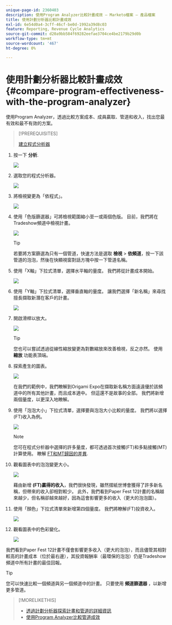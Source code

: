 ```yaml
---
unique-page-id: 2360403
description: 使用Program Analyzer比較計畫成效 — Marketo檔案 — 產品檔案
title: 使用計劃分析器比較計畫成效
exl-id: 6e54d0a4-3cff-46cf-be0d-1992a39d8c03
feature: Reporting, Revenue Cycle Analytics
source-git-commit: d20a9bb584f69282eefae3704ce4be2179b29d0b
workflow-type: tm+mt
source-wordcount: '467'
ht-degree: 0%

---
```


# 使用計劃分析器比較計畫成效 {#compare-program-effectiveness-with-the-program-analyzer}

使用Program Analyzer，透過比較方案成本、成員贏取、管道和收入，找出您最有效和最不有效的方案。

>[!PREREQUISITES]
>
>[建立程式分析器](/help/marketo/product-docs/reporting/revenue-cycle-analytics/program-analytics/create-a-program-analyzer.md)

1. 按一下 **分析**.

   ![](assets/image2014-9-17-18-3a50-3a30.png)

1. 選取您的程式分析器。

   ![](assets/image2014-9-17-18-3a50-3a37.png)

1. 將檢視變更為「依程式」。

   ![](assets/image2014-9-17-18-3a50-3a44.png)

1. 使用「色版篩選器」可將檢視範圍縮小至一或兩個色版。 目前，我們將在Tradeshow頻道中檢視計畫。

   ![](assets/image2014-9-17-18-3a51-3a2.png)

   >[!TIP]
   >
   >若要將方案篩選為只有一個管道，快速方法是選取 **檢視** > **依頻道**，按一下該管道的泡泡，然後在快顯視窗對話方塊中按一下管道名稱。

1. 使用「X軸」下拉式清單，選擇水平軸的量度。 我們將從計畫成本開始。

   ![](assets/image2014-9-17-18-3a52-3a16.png)

1. 使用「Y軸」下拉式清單，選擇垂直軸的量度。 讓我們選擇「新名稱」來尋找擅長擷取新潛在客戶的計畫。

   ![](assets/image2014-9-17-18-3a52-3a26.png)

1. 開啟滑桿以放大。

   ![](assets/image2014-9-17-18-3a53-3a9.png)

   >[!TIP]
   >
   >您也可以嘗試透過從線性縮放變更為對數縮放來改善檢視，反之亦然。 使用 **縮放** 功能表頂端。

1. 探索產生的圖表。

   ![](assets/image2014-9-17-18-3a53-3a49.png)

   在我們的範例中，我們瞭解到Origami Expo在擷取新名稱方面遠遠優於該頻道中的所有其他計畫，而且成本適中。 但這還不是故事的全部。 我們將新增兩個量度，以更深入地瞭解。

1. 使用「泡泡大小」下拉式清單，選擇要與泡泡大小比較的量度。 我們將以選擇(FT)收入為例。

   ![](assets/image2014-9-17-18-3a54-3a25.png)

   >[!NOTE]
   >
   >您可在程式分析器中選擇的許多量度，都可透過首次接觸(FT)和多點接觸(MT)計算使用。 瞭解 [FT和MT歸因的差異](/help/marketo/product-docs/reporting/revenue-cycle-analytics/revenue-tools/attribution/understanding-attribution.md).

1. 觀看圖表中的泡泡變更大小。

   ![](assets/image2014-9-17-18-3a54-3a57.png)

   藉由新增 **(FT)贏得的收入**，我們很快發現，雖然摺紙世博會獲得了許多新名稱，但帶來的收入卻相對較少。 此外，我們看到Paper Fest 12計畫的名稱越來越少，但名稱卻越來越好，因為這會影響更多的收入（更大的泡泡圖）。

1. 使用「顏色」下拉式清單來新增第四個量度。 我們將瞭解(FT)投資收入。

   ![](assets/image2014-9-17-18-3a55-3a33.png)

1. 觀看圖表中的色彩變化。

   ![](assets/image2014-9-17-18-3a55-3a47.png)

我們看到Paper Fest 12計畫不僅會影響更多收入（更大的泡泡），而且儘管其相對較高的計畫成本（位於最右邊），其投資報酬率（最環保的泡泡）仍是Tradeshow頻道中所有計畫的最佳回報。

>[!TIP]
>
>您可以快速比較一個頻道與另一個頻道中的計畫。 只要使用 **頻道篩選器** ，以新增更多管道。

>[!MORELIKETHIS]
>
>* [透過計劃分析器探索計畫和管道的詳細資訊](/help/marketo/product-docs/reporting/revenue-cycle-analytics/program-analytics/explore-program-and-channel-details-with-the-program-analyzer.md)
>* [使用Program Analyzer比較管道成效](/help/marketo/product-docs/reporting/revenue-cycle-analytics/program-analytics/compare-channel-effectiveness-with-the-program-analyzer.md)
